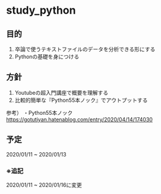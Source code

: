 # study_python

## 目的
1. 卒論で使うテキストファイルのデータを分析できる形にする
2. Pythonの基礎を身につける

## 方針
1. Youtubeの超入門講座で概要を理解する
2. 比較的簡単な『Python55本ノック』でアウトプットする

参考）
・Python55本ノック https://gotutiyan.hatenablog.com/entry/2020/04/14/174030
## 予定
2020/01/11 ~ 2020/01/13

### ※追記
2020/01/11 ~ 2020/01/16に変更
